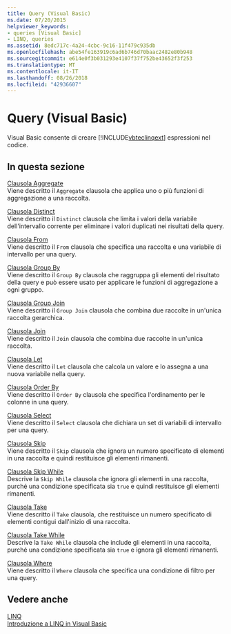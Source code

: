 ```yaml
---
title: Query (Visual Basic)
ms.date: 07/20/2015
helpviewer_keywords:
- queries [Visual Basic]
- LINQ, queries
ms.assetid: 8edc717c-4a24-4cbc-9c16-11f479c935db
ms.openlocfilehash: abe54fe163919c6ad6b746d70baac2482e80b948
ms.sourcegitcommit: e614e0f3b031293e4107f37f752be43652f3f253
ms.translationtype: MT
ms.contentlocale: it-IT
ms.lasthandoff: 08/26/2018
ms.locfileid: "42936607"
---
```

# <a name="queries-visual-basic"></a>Query (Visual Basic)
Visual Basic consente di creare [!INCLUDE[vbteclinqext](~/includes/vbteclinqext-md.md)] espressioni nel codice.  
  
## <a name="in-this-section"></a>In questa sezione  
 [Clausola Aggregate](../../../visual-basic/language-reference/queries/aggregate-clause.md)  
 Viene descritto il `Aggregate` clausola che applica uno o più funzioni di aggregazione a una raccolta.  
  
 [Clausola Distinct](../../../visual-basic/language-reference/queries/distinct-clause.md)  
 Viene descritto il `Distinct` clausola che limita i valori della variabile dell'intervallo corrente per eliminare i valori duplicati nei risultati della query.  
  
 [Clausola From](../../../visual-basic/language-reference/queries/from-clause.md)  
 Viene descritto il `From` clausola che specifica una raccolta e una variabile di intervallo per una query.  
  
 [Clausola Group By](../../../visual-basic/language-reference/queries/group-by-clause.md)  
 Viene descritto il `Group By` clausola che raggruppa gli elementi del risultato della query e può essere usato per applicare le funzioni di aggregazione a ogni gruppo.  
  
 [Clausola Group Join](../../../visual-basic/language-reference/queries/group-join-clause.md)  
 Viene descritto il `Group Join` clausola che combina due raccolte in un'unica raccolta gerarchica.  
  
 [Clausola Join](../../../visual-basic/language-reference/queries/join-clause.md)  
 Viene descritto il `Join` clausola che combina due raccolte in un'unica raccolta.  
  
 [Clausola Let](../../../visual-basic/language-reference/queries/let-clause.md)  
 Viene descritto il `Let` clausola che calcola un valore e lo assegna a una nuova variabile nella query.  
  
 [Clausola Order By](../../../visual-basic/language-reference/queries/order-by-clause.md)  
 Viene descritto il `Order By` clausola che specifica l'ordinamento per le colonne in una query.  
  
 [Clausola Select](../../../visual-basic/language-reference/queries/select-clause.md)  
 Viene descritto il `Select` clausola che dichiara un set di variabili di intervallo per una query.  
  
 [Clausola Skip](../../../visual-basic/language-reference/queries/skip-clause.md)  
 Viene descritto il `Skip` clausola che ignora un numero specificato di elementi in una raccolta e quindi restituisce gli elementi rimanenti.  
  
 [Clausola Skip While](../../../visual-basic/language-reference/queries/skip-while-clause.md)  
 Descrive la `Skip While` clausola che ignora gli elementi in una raccolta, purché una condizione specificata sia `true` e quindi restituisce gli elementi rimanenti.  
  
 [Clausola Take](../../../visual-basic/language-reference/queries/take-clause.md)  
 Viene descritto il `Take` clausola, che restituisce un numero specificato di elementi contigui dall'inizio di una raccolta.  
  
 [Clausola Take While](../../../visual-basic/language-reference/queries/take-while-clause.md)  
 Descrive la `Take While` clausola che include gli elementi in una raccolta, purché una condizione specificata sia `true` e ignora gli elementi rimanenti.  
  
 [Clausola Where](../../../visual-basic/language-reference/queries/where-clause.md)  
 Viene descritto il `Where` clausola che specifica una condizione di filtro per una query.  
  
## <a name="see-also"></a>Vedere anche  
 [LINQ](../../../visual-basic/programming-guide/language-features/linq/index.md)  
 [Introduzione a LINQ in Visual Basic](../../../visual-basic/programming-guide/language-features/linq/introduction-to-linq.md)
